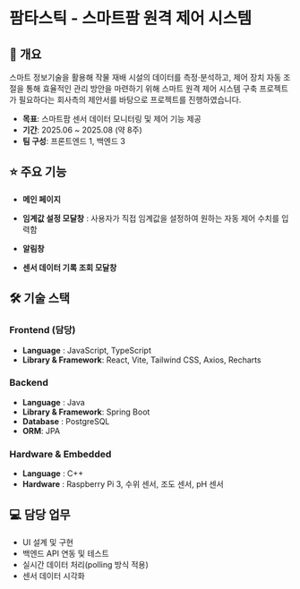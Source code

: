 # 팜타스틱 - 스마트팜 원격 제어 시스템

## 📌 개요

스마트 정보기술을 활용해 작물 재배 시설의 데이터를 측정·분석하고, 제어 장치 자동 조절을 통해 효율적인 관리 방안을 마련하기 위해 스마트 원격 제어 시스템 구축 프로젝트가 필요하다는 회사측의 제안서를 바탕으로 프로젝트를 진행하였습니다.

- **목표**: 스마트팜 센서 데이터 모니터링 및 제어 기능 제공
- **기간**: 2025.06 ~ 2025.08 (약 8주)
- **팀 구성**: 프론트엔드 1, 백엔드 3

## ⭐ 주요 기능

- **메인 페이지**

- **임계값 설정 모달창** : 사용자가 직접 임계값을 설정하여 원하는 자동 제어 수치를 입력함

<!-- ![임계값 설정](https://github.com/user-attachments/assets/db296fbf-ef1f-4570-9fed-702b38aaca81) -->

- **알림창**

- **센서 데이터 기록 조회 모달창**

## 🛠 기술 스택

### Frontend (담당)

- **Language** : JavaScript, TypeScript
- **Library & Framework**: React, Vite, Tailwind CSS, Axios, Recharts

### Backend

- **Language** : Java
- **Library & Framework**: Spring Boot
- **Database** : PostgreSQL
- **ORM**: JPA

### Hardware & Embedded

- **Language** : C++
- **Hardware** : Raspberry Pi 3, 수위 센서, 조도 센서, pH 센서

## 💻 담당 업무

- UI 설계 및 구현
- 백엔드 API 연동 및 테스트
- 실시간 데이터 처리(polling 방식 적용)
- 센서 데이터 시각화
